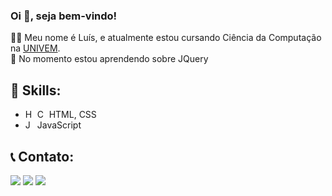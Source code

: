 ### Oi 👋, seja bem-vindo!

👨‍💻 Meu nome é Luís, e atualmente estou cursando Ciência da Computação na [UNIVEM](https://www.univem.edu.br/).<br>
🌱 No momento estou aprendendo sobre JQuery


## 🚀 Skills:
- <img alt="HTML-icon" height="14px" width="15px" src="https://cdn.jsdelivr.net/gh/devicons/devicon/icons/html5/html5-original.svg" /> <img alt="CSS-icon" height="14px" width="15px" src="https://cdn.jsdelivr.net/gh/devicons/devicon/icons/css3/css3-original.svg" /> HTML, CSS 
- <img alt="JS-icon" height="14px" width="15px" src="https://cdn.jsdelivr.net/gh/devicons/devicon/icons/javascript/javascript-original.svg" /> JavaScript

## 📞 Contato:


<a href="mailto:luisfelipecampos4@gmail.com"><img src="https://img.shields.io/badge/Gmail-D14836?style=for-the-badge&logo=gmail&logoColor=white" target="_blank"></a>
<a href="https://instagram.com/luis.f.rc" target="_blank"><img src="https://img.shields.io/badge/-Instagram-%23E4405F?style=for-the-badge&logo=instagram&logoColor=white" target="_blank"></a>
<a href="https://www.linkedin.com/in/luís-ribeiro-0754b5249/" target="_blank"><img src="https://img.shields.io/badge/-LinkedIn-%230077B5?style=for-the-badge&logo=linkedin&logoColor=white" target="_blank"></a>

